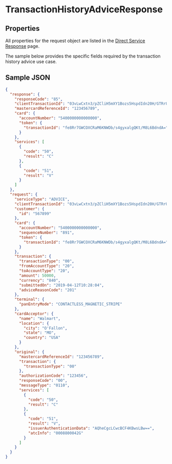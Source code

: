 # TransactionHistoryAdviceResponse

## Properties <a name="properties"></a>
All properties for the request object are listed in the [Direct Service Response](docs/models/DirectServiceResponse.md) page.

The sample below provides the specific fields required by the transaction history advice use case.

## Sample JSON

```json
{
  "response": {
    "responseCode": "85",
    "clientTransactionId": "03vLwCxtn3/pZCliH5mXY1Bozs5HspdIdn20H/GTRrU=",
    "mastercardReferenceId": "123456789",
    "card": {
      "accountNumber": "5400000000000000",
      "token": {
        "transactionId": "fe8Rr7GWCOXCRaM6KNWDb/s4gyxalgQKt/M8L6BdndA="
      }
    },
    "services": [
      {
        "code": "50",
        "result": "C"
      },
      {
        "code": "51",
        "result": "V"
      }
    ]
  },
  "request": {
    "serviceType": "ADVICE",
    "clientTransactionId": "03vLwCxtn3/pZCliH5mXY1Bozs5HspdIdn20H/GTRrU=",
    "customer": {
      "id": "567899"
    },
    "card": {
      "accountNumber": "5400000000000000",
      "sequenceNumber": "891",
      "token": {
        "transactionId": "fe8Rr7GWCOXCRaM6KNWDb/s4gyxalgQKt/M8L6BdndA="
      }
    },
    "transaction": {
      "transactionType": "00",
      "fromAccountType": "20",
      "toAccountType": "20",
      "amount": 50000,
      "currency": "840",
      "submittedOn": "2019-04-12T10:28:04",
      "adviceReasonCode": "201"
    },
    "terminal": {
      "panEntryMode": "CONTACTLESS_MAGNETIC_STRIPE"
    },
    "cardAcceptor": {
      "name": "Walmart",
      "location": {
        "city": "O'Fallon",
        "state": "MO",
        "country": "USA"
      }
    },
    "original": {
      "mastercardReferenceId": "123456789",
      "transaction": {
        "transactionType": "00"
      },
      "authorizationCode": "123456",
      "responseCode": "00",
      "messageType": "0110",
      "services": [
        {
          "code": "50",
          "result": "C"
        },
        {
          "code": "51",
          "result": "V",
          "issuerAuthenticationData": "AQheCgcLCwcBCF4KBwsLBw==",
          "atcInfo": "0008800042G"
        }
      ]
    }
  }
}
```
